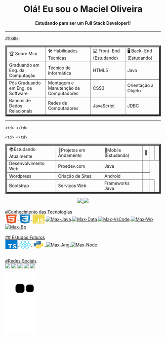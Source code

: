 <h1 align="center"><b> Olá! Eu sou o Maciel Oliveira </b></h1>
<h4 align="center"><b>Estudando para ser um <strong>Full Stack Developer!! </strong></b></h4>
<hr>

<table border="5"> 
<tr>
  #Skills:
    <td>🏆 Sobre Mim</td>
    <td>🛠 Habilidades Técnicas</td>
    <td>💻 Front-End (Estudando)</td>
    <td>🖥 Back-End (Estudando)</td>
  </tr>
 
<tr>  
  <td> Graduando em Eng. da Computação </td>
  <td> Técnico de Informática</td>
  <td> HTML5</td> 
  <td> Java</td>
</tr>
    
 <tr>   
  <td> Pós Graduando em Eng. de Software</td>
  <td> Montagem e Manutenção de Computadores</td> 
  <td> CSS3</td>
  <td> Orientação a Objeto</td>
 </tr>  
    
 <tr>  
  <td> Bancos de Dados Relacionais</td>
  <td> Redes de Computadores</td> 
  <td> JavaScript</td> 
  <td> JDBC</td>
 </tr>   
 </table>  
   <hr>
   
 <table border = "5">
  <tr>
    <td>📚Estudando Atualmente</td>
    <td>📆Projetos em Andamento</td>
    <td>📱Mobile (Estudando)</td>
    <td>🥇</td>
    <td> </td>
    <td> </td>
  </tr>
  
  <tr> 
    <td>Desenvolvimento Web</td>
    <td>Proedev.com </td>
    <td> Java</td>
    <td> </td>
    
    <td> </td>
  </tr>
  
  <tr> 
    <td>Wordpress</td>
    <td>Criação de Sites </td>
    <td>Android</td>
    <td> </td>
    
    <td> </td>
  </tr>
  
  <tr>
    <td> Bootstrap</td>
    <td> Serviços Web</td>
    <td> Frameworks Java</td>
    <td> </td>
    <td> </td>
  </tr>
  </table>
   
 
 
<div align="center">
  <a href="https://github.com/Maxnegrao33">
  <img height="180em" src="https://github-readme-stats.vercel.app/api?username=maxnegrao33&show_icons=true&theme=dark&include_all_commits=true&count_private=true"/>
  <img height="180em" src="https://github-readme-stats.vercel.app/api/top-langs/?username=maxnegrao33&layout=compact&langs_count=7&theme=dark"/>
</div>

<div style="display: inline_block"><br>
 #Conhecimento das Tecnologias<br>
  <img align="center" alt="Max-HTML" height="30" width="40" src="https://raw.githubusercontent.com/devicons/devicon/master/icons/html5/html5-original.svg">
  <img align="center" alt="Max-CSS" height="30" width="40" src="https://raw.githubusercontent.com/devicons/devicon/master/icons/css3/css3-original.svg">
  <img align="center" alt="Max-Js" height="30" width="40" src="https://raw.githubusercontent.com/devicons/devicon/master/icons/javascript/javascript-plain.svg">
  <img align="center" alt="Max-Java" height="30" width="40" src="https://cdn.jsdelivr.net/gh/devicons/devicon/icons/java/java-original-wordmark.svg">
  <img align="center" alt="Max-Data" height="30" width="40" src="https://cdn.jsdelivr.net/gh/devicons/devicon/icons/mysql/mysql-original-wordmark.svg">
  <img align="center" alt="Max-VsCode" height="30" width="40" src="https://cdn.jsdelivr.net/gh/devicons/devicon/icons/vscode/vscode-original.svg">
  <img align="center" alt="Max-Wp" height="30" width="40" src="https://cdn.jsdelivr.net/gh/devicons/devicon/icons/wordpress/wordpress-original.svg">
  <img align="center" alt="Max-Bp" height="30" width="40" src="https://cdn.jsdelivr.net/gh/devicons/devicon/icons/bootstrap/bootstrap-original.svg">
  

</div>

 <div style="display: inline_block"><br>
 ## Estudos Futuros<br>
  <img align="center" alt="Max-Ts" height="30" width="40" src="https://raw.githubusercontent.com/devicons/devicon/master/icons/typescript/typescript-plain.svg">
  <img align="center" alt="Max-React" height="30" width="40" src="https://raw.githubusercontent.com/devicons/devicon/master/icons/react/react-original.svg">
  <img align="center" alt="Max-Python" height="30" width="40" src="https://raw.githubusercontent.com/devicons/devicon/master/icons/python/python-original.svg">
  <img align="center" alt="Max-Ang" height="30" width="40" src="https://cdn.jsdelivr.net/gh/devicons/devicon/icons/angularjs/angularjs-original.svg">  
  <img align="center" alt="Max-Node" height="30" width="40" src="https://cdn.jsdelivr.net/gh/devicons/devicon/icons/nodejs/nodejs-original.svg"">  
      <!--img align="right" alt="Rafa-pic" height="150" style="border-radius:50px;" 
       <src="https://media.discordapp.net/attachments/639956127056134178/890373478988013628/Publicacoes_Instagram_1_1.png?width=676&height=676"-->  
</div>
 
  ##
 
<div> 
#Redes Sociais<br>
  <a href="https://www.youtube.com/channel/UCBP2S6FzUxrxG1n2hL2L_8g" target="_blank"><img src="https://img.shields.io/badge/YouTube-FF0000?style=for-the-badge&logo=youtube&logoColor=white" target="_blank"></a>
  <a href="https://www.instagram.com/maxmannus3cb/?hl=pt-br" target="_blank"><img src="https://img.shields.io/badge/-Instagram-%23E4405F?style=for-the-badge&logo=instagram&logoColor=white" target="_blank"></a>
 	<a href = "mailto:estrategistaa01@gmail.com"><img src="https://img.shields.io/badge/-Gmail-%23333?style=for-the-badge&logo=gmail&logoColor=white" target="_blank"></a>
  <a href="https://www.linkedin.com/in/macieloliveira-estrategista/" target="_blank"><img src="https://img.shields.io/badge/-LinkedIn-%230077B5?style=for-the-badge&logo=linkedin&logoColor=white" target="_blank"></a> 
  <a href="https://www.facebook.com/maciel33oliveira" target="_blank"><img src="https://img.shields.io/badge/Facebook-1877F2?style=for-the-badge&logo=facebook&logoColor=white" target="_blank"></a> 
  
  ![Snake animation](https://github.com/rafaballerini/rafaballerini/blob/output/github-contribution-grid-snake.svg)
 
</div>
    
    
    
    
 






